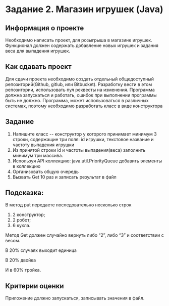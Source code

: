 # Задание 2. Магазин игрушек (Java)
## Информация о проекте
Необходимо написать проект, для розыгрыша в магазине игрушек. Функционал
должен содержать добавление новых игрушек и задания веса для выпадения
игрушек.
## Как сдавать проект
Для сдачи проекта необходимо создать отдельный общедоступный
репозиторий(Github, gitlub, или Bitbucket). Разработку вести в этом
репозитории, использовать пул реквесты на изменения. Программа должна
запускаться и работать, ошибок при выполнении программы быть не должно.
Программа, может использоваться в различных системах, поэтому необходимо
разработать класс в виде конструктора
## Задание
1) Напишите класс -- конструктор у которого принимает минимум 3 строки,
содержащие три поля: id игрушки, текстовое название и частоту выпадения
игрушки
2) Из принятой строки id и частоты выпадения(веса) заполнить минимум три
массива.
3) Используя API коллекцию: java.util.PriorityQueue добавить элементы в
коллекцию
4) Организовать общую очередь 
5) Вызвать Get 10 раз и записать результат в файл
## Подсказка:
В метод put передаете последовательно несколько строк
1. 2 конструктор;
2. 2 робот;
3. 6 кукла.

Метод Get должен случайно вернуть либо “2”, либо “3” и соответствии с весом.

В 20% случаях выходит единица

В 20% двойка

И в 60% тройка.
## Критерии оценки
Приложение должно запускаться, записывать значения в файл.

